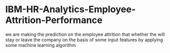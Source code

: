 # IBM-HR-Analytics-Employee-Attrition-Performance
we are making the prediction on the employee attrition that whether the will stay or leave the company on the basis of some input features by applying some machine learning algorithm

